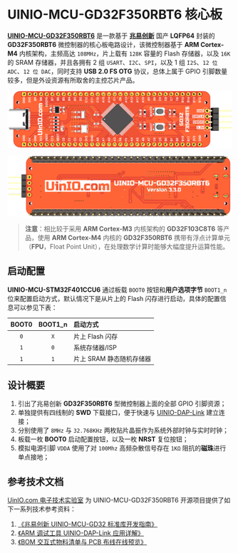 # UINIO-MCU-GD32F350RBT6 核心板

[**UINIO-MCU-GD32F350RBT6**](https://gitee.com/uinika/UINIO-MCU-GD32F350RBT6) 是一款基于 [**兆易创新**](https://www.gigadevice.com.cn/) 国产 **LQFP64** 封装的 **GD32F350RBT6** 微控制器的核心板电路设计，该微控制器基于 **ARM Cortex-M4** 内核架构，主频高达 `108MHz`，片上载有 `128K` 容量的 Flash 存储器，以及 `16K` 的 SRAM 存储器，并且各拥有 2 组 `USART`、`I2C`、`SPI`，以及 1 组 `I2S`、`12 位 ADC`、`12 位 DAC`，同时支持 **USB 2.0 FS OTG** 协议，总体上属于 GPIO 引脚数量较多，但是外设资源有所取舍的主控芯片产品。

![](./Images/PCB-3D-1.png)

![](./Images/PCB-3D-2.png)

> **注意**：相比较于采用 **ARM Cortex-M3** 内核架构的 **GD32F103C8T6** 等产品，使用 **ARM Cortex-M4** 内核的 **GD32F350RBT6** 携带有浮点计算单元（**FPU**，Float Point Unit），在处理数学计算时能够大幅度提升运算性能。

## 启动配置

**UINIO-MCU-STM32F401CCU6** 通过板载 `BOOT0` 按钮和**用户选项字节** `BOOT1_n` 位来配置启动方式，默认情况下是从片上的 Flash 闪存进行启动，具体的配置信息可以参见下表：

| BOOT0 | BOOT1_n | 启动方式                 |
| :---: | :-----: | :----------------------- |
|  `0`  |   `X`   | 片上 Flash 闪存          |
|  `1`  |   `0`   | 系统存储器/ISP           |
|  `1`  |   `1`   | 片上 SRAM 静态随机存储器 |

## 设计概要

1. 引出了兆易创新 **GD32F350RBT6** 型微控制器上面的全部 GPIO 引脚资源；
2. 单独提供有四线制的 **SWD** 下载接口，便于快速与 [UINIO-DAP-Link](http://uinio.com/Project/UINIO-DAP-Link) 建立连接；
3. 分别使用了 `8MHz` 与 `32.768KHz` 两枚贴片晶振作为系统外部时钟与实时时钟；
4. 板载一枚 **BOOT0** 启动配置按钮，以及一枚 **NRST** 复位按钮；
5. 模拟电源引脚 `VDDA` 使用了对 `100Mhz` 高频杂散信号存在 `1KΩ` 阻抗的**磁珠**进行单点接地；

## 参考技术文档

[UinIO.com 电子技术实验室](http://uinio.com/) 为 UINIO-MCU-GD32F350RBT6 开源项目提供了如下一系列技术参考资料：

1. [《兆易创新 UINIO-MCU-GD32 标准库开发指南》](http://uinio.com/Project/UINIO-MCU-GD32/)
2. [《ARM 调试工具 UINIO-DAP-Link 应用详解》](http://uinio.com/Project/UINIO-DAP-Link/)
3. [《BOM 交互式物料清单与 PCB 布线在线预览》](http://uinio.com/archives/BOM/UINIO-MCU-GD32F350RBT6.html)
